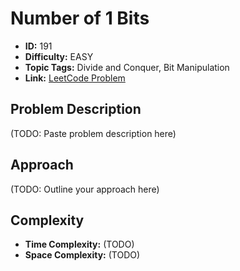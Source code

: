 # Number of 1 Bits

- **ID:** 191
- **Difficulty:** EASY
- **Topic Tags:** Divide and Conquer, Bit Manipulation
- **Link:** [LeetCode Problem](https://leetcode.com/problems/number-of-1-bits/description/)

## Problem Description

(TODO: Paste problem description here)

## Approach

(TODO: Outline your approach here)

## Complexity

- **Time Complexity:** (TODO)
- **Space Complexity:** (TODO)
